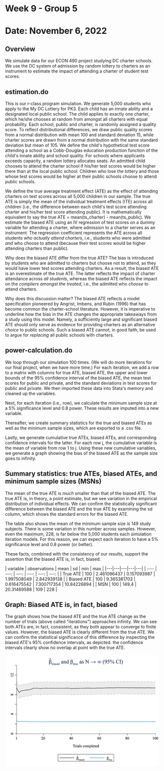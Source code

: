 # Week 9 - Group 5
# Date: November 6, 2022

## Overview
We simulate data for our ECON 490 project studying DC charter schools. We use the DC system of admission by random lottery to charters as an instrument to estimate the impact of attending a charter of student test scores.

## estimation.do
This is our r-class program simulation. We generate 5,000 students who apply to the My DC Lottery for PK3. Each child has an innate ability and a designated local public school. The child applies to exactly one charter, which he/she chooses at random from amongst all charters with equal probability. Each school, public and charter, is randomly assigned a quality score. To reflect distributional differences, we draw public quality scores from a normal distribution with mean 100 and standard deviation 15, while charter scores are drawn from a normal distribution with the same standard deviation but mean of 105. We define the child's hypothetical test score attending a school as a Cobb-Douglas education production function of the child's innate ability and school quality. For schools where applicants exceeds capacity, a random lottery allocates seats. An admitted child chooses to attend the charter school if his/her test scores would be higher there than at the local public school. Children who lose the lottery and those whose test scores would be higher at their public schools choose to attend public schools.

We define the true average treatment effect (ATE) as the effect of attending charters on test scores across all 5,000 children in our sample. The true ATE is simply the mean of the individual treatment effects (ITE) across all children (i.e., the difference between each child's test score attending charter and his/her test score attending public). It is mathematically equivalent to say the true ATE = mean(ts_charter) - mean(ts_public). We estimate the biased ATE using an IV regression of test scores on a dummy variable for attending a charter, where admission to a charter serves as an instrument. The regression coefficient represents the ATE across all students *who actually attend charters*, i.e., students who were admitted *and* who choose to attend (because their test scores would be higher attending charters than public).

Why does the biased ATE differ from the true ATE? The bias is introduced by students who are admitted to charters but choose not to attend, as they would have lower test scores attending charters. As a result, the biased ATE is an overestimate of the true ATE. The latter reflects the impact of charter attendance across *all students*, whereas the biased ATE reflects the impact on the *compliers amongst the treated*, i.e., the admitted who *choose* to attend charters.

Why does this discussion matter? The biased ATE reflects a model specification pioneered by Angrist, Imbens, and Rubin (1996) that has become common the charter-school literature. However, it is imperative to underline how the bias in the ATE changes the appropriate takeaways from a study using this model. Namely, a sufficiently large and significant biased ATE should only serve as evidence for providing charters as an alternative *choice* to public schools. Such a biased ATE cannot, in good faith, be used to argue for *replacing* all public schools with charters.

## power-calculation.do
We loop through our simulation 100 times. (We will do more iterations for our final project, when we have more time.) For each iteration, we add a row to a matrix with columns for true ATE, biased ATE, the upper and lower bounds of the 95% confidence interval of the biased ATE, the mean test scores for public and private, and the standard deviations in test scores for public and private. We then imported these data into Stata's memory and cleaned up the variables.

Next, for each iteration (i.e., row), we calculate the minimum sample size at a 5% significance level and 0.8 power. These results are imputed into a new variable.

Thereafter, we create summary statistics for the true and biased ATEs as well as the minimum sample sizes, which are exported to a .csv file.

Lastly, we generate cumulative true ATEs, biased ATEs, and corresponding confidence intervals for the latter. For each row j, the cumulative variable is the mean of variable from row 1 to j. Using these new cumulative variables, we generate a graph showing the bias of the biased ATE as the sample size goes to infinity.

## Summary statistics: true ATEs, biased ATEs, and minimum sample sizes (MSNs)

The mean of the true ATE is *much* smaller than that of the biased ATE. The true ATE is, in theory, a point estimate, but we see variation in the empirical distribution of individual effects. We can confirm the statistically significant difference between the biased ATE and the true ATE by examining the sd column, which shows the standard errors for the biased ATE.

The table also shows the mean of the minimum sample size is 149 study subjects. There is some variation in this number across samples. However, even the maximum, 228, is far below the 5,000 students each simulation iteration models. For this reason, we can expect each iteration to have a 5% significance level and 0.8 power (or better).

These facts, combined with the consistency of our results, support the assertion that the biased ATE is, in fact, biased.

| variable | observations | mean | sd | min | max |
|---|---|---|---|---|
| :--- | ---: | ---: | ---: | ---: | ---: |
| True ATE | 100 | 2.461096437 | 0.157093987 | 1.997508049 | 2.842939138 |
| Biased ATE | 100 | 9.365381703 | 0.616475542 | 7.300717354 | 10.84226894 |
| MSN | 100 | 149.4 | 20.31469588 | 109 | 228 |

## Graph: Biased ATE is, in fact, biased

The graph shows how the biased ATE and the true ATE change as the number of trials (above called "iterations") approaches infinity. We can see both ATEs are, in fact, consistent, as they both appear to converge to finite values. However, the biased ATE is clearly different from the true ATE. We can confirm the statistical significance of this difference by inspecting the biased ATE's 95% confidence intervals, as depicted. the confidence intervals clearly show no overlap at point with the true ATE.

![Biased and True ATEs as N Approaches Infinity](biased_and_true_ATEs_as_N_approaches_infinity.png "Biased and True ATEs as N Approaches Infinity")